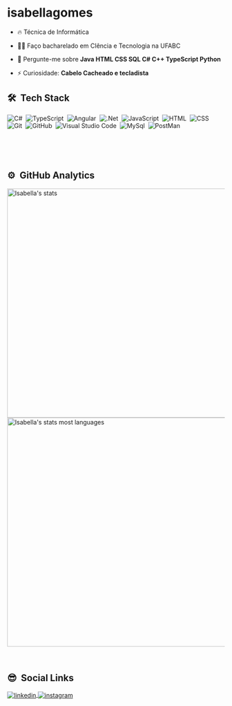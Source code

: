 # isabellagomes

- 🔥 Técnica de Informática

- 👨‍💻 Faço bacharelado em CIência e Tecnologia na UFABC

- 💬 Pergunte-me sobre **Java HTML CSS SQL C# C++ TypeScript Python**

- ⚡ Curiosidade: **Cabelo Cacheado e tecladista**


## 🛠 &nbsp;Tech Stack

![C#](https://img.shields.io/badge/-CSharp-05122A?style=flat&logo=csharp)&nbsp;
![TypeScript](https://img.shields.io/badge/-TypeScript-05122A?style=flat&logo=typescript)&nbsp;
![Angular](https://img.shields.io/badge/-Angular-05122A?style=flat&logo=angular)&nbsp;
![.Net](https://img.shields.io/badge/-.Net-05122A?style=flat&logo=dotnet)&nbsp;
![JavaScript](https://img.shields.io/badge/-JavaScript-05122A?style=flat&logo=javascript)&nbsp;
![HTML](https://img.shields.io/badge/-HTML-05122A?style=flat&logo=HTML5)&nbsp;
![CSS](https://img.shields.io/badge/-CSS-05122A?style=flat&logo=CSS3&logoColor=1572B6)&nbsp;
![Git](https://img.shields.io/badge/-Git-05122A?style=flat&logo=git)&nbsp;
![GitHub](https://img.shields.io/badge/-GitHub-05122A?style=flat&logo=github)&nbsp;
![Visual Studio Code](https://img.shields.io/badge/-Visual%20Studio%20Code-05122A?style=flat&logo=visual-studio-code&logoColor=007ACC)&nbsp;
![MySql](https://img.shields.io/badge/-MySql-05122A?style=flat&logo=mysql)&nbsp;
![PostMan](https://img.shields.io/badge/-PostMan-05122A?style=flat&logo=postman)&nbsp;

<br><br><br>

## ⚙️ &nbsp;GitHub Analytics

<p align="left">
<img width="530em" src="https://github-readme-stats.vercel.app/api?username=isabellagomesv&show_icons=true&theme=vision-friendly-dark" alt="Isabella's stats"/>
<img width="530em" src="https://github-readme-stats.vercel.app/api/top-langs/?username=isabellagomesv&layout=compact&theme=vision-friendly-dark" alt="Isabella's stats most languages"/>
</p>

<br>

## 😎 &nbsp;Social Links

<a href="https://www.linkedin.com/in/isabella-gomes-cardoso/" target="_blank">
  <img align="center" src="https://img.shields.io/badge/-IsabellaGomes-05122A?style=flat&logo=linkedin" alt="linkedin"/>
</a>
<a href="https://www.instagram.com/isa.gmc" target="_blank">
 <img align="center" src="https://img.shields.io/badge/-IsabellaGomes-05122A?style=flat&logo=instagram" alt="instagram"/>
</a>
</p>

<!--
**isabellagomesv/isabellagomesv** é um ✨ _repositório especial_ ✨ porque seu `README.md` (este arquivo) aparece no seu perfil do GitHub.
Aqui estão algumas ideias para você começar:
- 🔭 Estou trabalhando atualmente em ...
